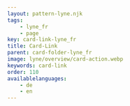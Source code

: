 ```yaml
---
layout: pattern-lyne.njk
tags: 
    - lyne_fr
    - page
key: card-link-lyne_fr
title: Card-Link
parent: card-folder-lyne_fr
image: lyne/overview/card-action.webp
keywords: card-link
order: 110
availablelanguages: 
    - de
    - en
---
```

